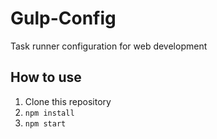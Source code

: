 # Gulp-Config
Task runner configuration for web development

## How to use

<snippet>
  <content>
  
1. Clone this repository
2.  `npm install`
3.  `npm start`

</content>
</snippet>
